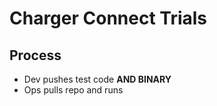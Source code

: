 # Charger Connect Trials

## Process
- Dev pushes test code **AND BINARY**
- Ops pulls repo and runs
